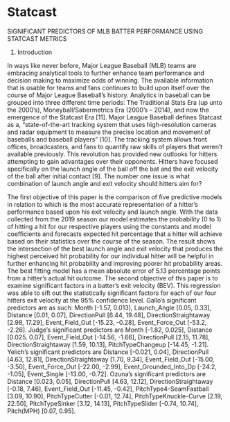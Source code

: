 # Statcast
SIGNIFICANT PREDICTORS OF MLB BATTER PERFORMANCE USING STATCAST METRICS

1. Introduction

In ways like never before, Major League Baseball (MLB) teams are embracing analytical tools to further enhance team performance and decision making to maximize odds of winning. The available information that is usable for teams and fans continues to build upon itself over the course of Major League Baseball’s history. Analytics in baseball can be grouped into three different time periods: The Traditional Stats Era (up unto the 2000’s), Moneyball/Sabermetrics Era (2000’s – 2014), and now the emergence of the Statcast Era [11]. Major League Baseball defines Statcast as a, “state-of-the-art tracking system that uses high-resolution cameras and radar equipment to measure the precise location and movement of baseballs and baseball players” [10]. The tracking system allows front offices, broadcasters, and fans to quantify raw skills of players that weren’t available previously. This revolution has provided new outlooks for hitters attempting to gain advantages over their opponents. Hitters have focused specifically on the launch angle of the ball off the bat and the exit velocity of the ball after initial contact [9]. The number one issue is what combination of launch angle and exit velocity should hitters aim for? 
	
The first objective of this paper is the comparison of five predictive models in relation to which is the most accurate representation of a hitter’s performance based upon his exit velocity and launch angle. With the data collected from the 2019 season our model estimates the probability (0 to 1) of hitting a hit for our respective players using the constants and model coefficients and forecasts expected hit percentage that a hitter will achieve based on their statistics over the course of the season. The result shows the intersection of the best launch angle and exit velocity that produces the highest perceived hit probability for our individual hitter will be helpful in further enhancing hit probability and improving poorer hit probability areas. The best fitting model has a mean absolute error of 5.13 percentage points from a hitter’s actual hit outcome.
The second objective of this paper is to examine significant factors in a batter’s exit velocity (BEV). This regression was able to sift out the statistically significant factors for each of our four hitters exit velocity at the 95% confidence level. 
Gallo’s significant predictors are as such: Month [-1.57, 0.013], Launch_Angle [0.05, 0.33], Distance [0.01, 0.07], DirectionPull [6.44, 19.48], DirectionStraightaway [2.98, 17.29], Event_Field_Out [-15.23, -0.28], Event_Force_Out [-53.2, -2.26]. Judge’s significant predictors are Month [-1.82, 0.025], Distance [0.025. 0.07], Event_Field_Out [-14.56, -1.66], DirectionPull [2.15, 11.78], DirectionStraightaway [1.59, 10.13], PitchTypeChangeup [-14.45, -1.21]. 
Yelich’s significant predictors are Distance [-0.021, 0.04], DirectionPull [4.63, 12.81], DirectionStraightaway [1.70, 9.34], Event_Field_Out [-15.00, -3.50], Event_Force_Out [-22.00, -2.99], Event_Grounded_Into_Dp [-24.2, -1.05], Event_Single [-13.00, -0.72]. Ozuna’s significant predictors are Distance [0.023, 0.05], DirectionPull [4.63, 12.12], DirectionStraightaway [-0.18, 7.46], Event_Field_Out [-11.45, -0.42], PitchType4-SeamFastball [3.09, 10.90], PitchTypeCutter [-0.01, 12.74], PitchTypeKnuckle-Curve [2.19, 22.50], PitchTypeSinker [3.12, 14.13], PitchTypeSlider [-0.74, 10.74], Pitch(MPH) [0.07, 0.95]. 





